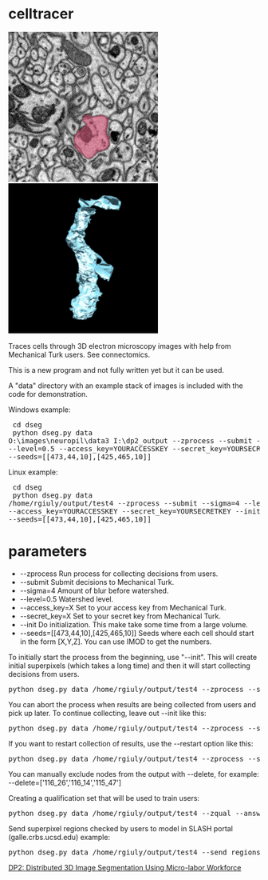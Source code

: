 celltracer
==========

![Alt attribute text Here](doc/dp2_300x300.gif)
![Alt attribute text Here](doc/movie_of_gial_cell_and_neuron_smaller.gif)


Traces cells through 3D electron microscopy images with help from Mechanical Turk users. See connectomics.


This is a new program and not fully written yet but it can be used.

A "data" directory with an example stack of images is included with the code for demonstration.


Windows example:
<br><pre>
cd dseg<br>
python dseg.py data O:\images\neuropil\data3 I:\dp2_output --zprocess --submit --sigma=4 --level=0.5 --access_key=YOURACCESSKEY --secret_key=YOURSECRETKEY --init  --seeds=[[473,44,10],[425,465,10]]
</pre>

Linux example:
<br><pre>
cd dseg<br>
python dseg.py data /home/rgiuly/output/test4 --zprocess --submit --sigma=4 --level=0.5 --access_key=YOURACCESSKEY --secret_key=YOURSECRETKEY --init  --seeds=[[473,44,10],[425,465,10]]
</pre>


parameters
==========
* --zprocess Run process for collecting decisions from users.
* --submit Submit decisions to Mechanical Turk.
* --sigma=4 Amount of blur before watershed.
* --level=0.5 Watershed level.
* --access_key=X Set to your access key from Mechanical Turk.
* --secret_key=X Set to your secret key from Mechanical Turk.
* --init Do initialization. This make take some time from a large volume.
* --seeds=[[473,44,10],[425,465,10]] Seeds where each cell should start in the form [X,Y,Z]. You can use IMOD to get the numbers.



To initially start the process from the beginning, use "--init". This will create initial superpixels (which takes a long time) and then it will start collecting decisions from users.
<pre>python dseg.py data /home/rgiuly/output/test4 --zprocess --submit --sigma=4 --level=0.5 --access_key=X --secret_key=X --init --seeds=[[473,44,10],[425,465,10]]</pre>


You can abort the process when results are being collected from users and pick up later.
To continue collecting, leave out --init like this:
<pre>python dseg.py data /home/rgiuly/output/test4 --zprocess --submit --sigma=4 --level=0.5 --access_key=X --secret_key=X --seeds=[[473,44,10],[425,465,10]]</pre>


If you want to restart collection of results, use the --restart option like this:
<pre>python dseg.py data /home/rgiuly/output/test4 --zprocess --submit --sigma=4 --level=0.5 --access_key=X --secret_key=X --restart --seeds=[[473,44,10],[425,465,10]]</pre>


You can manually exclude nodes from the output with --delete, for example:
--delete=[\'116_26\',\'116_14\',\'115_47\']



Creating a qualification set that will be used to train users:

<pre>python dseg.py data /home/rgiuly/output/test4 --zqual --answers=~/answers1.txt --sigma=4 --level=0.5 --access_key=X --secret_key=X</pre>



Send superpixel regions checked by users to model in SLASH portal (galle.crbs.ucsd.edu) example:

<pre>python dseg.py data /home/rgiuly/output/test4 --send_regions_to_database --dataset_id=10821524 --model_id=2000</pre>



<a href=http://bioinformatics.oxfordjournals.org/content/29/10/1359> DP2: Distributed 3D Image Segmentation Using Micro-labor Workforce </a>




